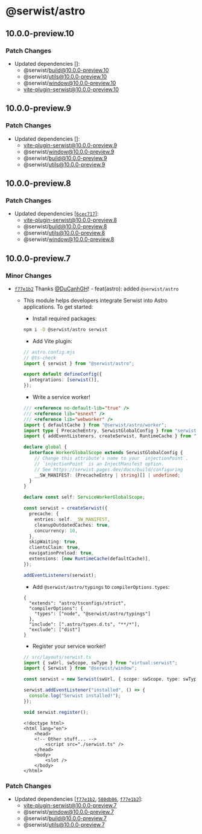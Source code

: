 # @serwist/astro

## 10.0.0-preview.10
### Patch Changes

- Updated dependencies []:
  - @serwist/build@10.0.0-preview.10
  - @serwist/utils@10.0.0-preview.10
  - @serwist/window@10.0.0-preview.10
  - vite-plugin-serwist@10.0.0-preview.10

## 10.0.0-preview.9
### Patch Changes

- Updated dependencies []:
  - vite-plugin-serwist@10.0.0-preview.9
  - @serwist/window@10.0.0-preview.9
  - @serwist/build@10.0.0-preview.9
  - @serwist/utils@10.0.0-preview.9

## 10.0.0-preview.8
### Patch Changes

- Updated dependencies [[`6cec717`](https://github.com/serwist/serwist/commit/6cec7175feb06ea2594b571914466bb1c38bf5d3)]:
  - vite-plugin-serwist@10.0.0-preview.8
  - @serwist/build@10.0.0-preview.8
  - @serwist/utils@10.0.0-preview.8
  - @serwist/window@10.0.0-preview.8

## 10.0.0-preview.7
### Minor Changes



- [`f77e1b2`](https://github.com/serwist/serwist/commit/f77e1b2bdc53f8b46b2e231e0151b237da3446ec) Thanks [@DuCanhGH](https://github.com/DuCanhGH)! - feat(astro): added `@serwist/astro`
  
  - This module helps developers integrate Serwist into Astro applications. To get started:
  
    - Install required packages:
  
    ```bash
    npm i -D @serwist/astro serwist
    ```
  
    - Add Vite plugin:
  
    ```ts
    // astro.config.mjs
    // @ts-check
    import { serwist } from "@serwist/astro";
  
    export default defineConfig({
      integrations: [serwist()],
    });
    ```
  
    - Write a service worker!
  
    ```ts
    /// <reference no-default-lib="true" />
    /// <reference lib="esnext" />
    /// <reference lib="webworker" />
    import { defaultCache } from "@serwist/astro/worker";
    import type { PrecacheEntry, SerwistGlobalConfig } from "serwist";
    import { addEventListeners, createSerwist, RuntimeCache } from "serwist";
  
    declare global {
      interface WorkerGlobalScope extends SerwistGlobalConfig {
        // Change this attribute's name to your `injectionPoint`.
        // `injectionPoint` is an InjectManifest option.
        // See https://serwist.pages.dev/docs/build/configuring
        __SW_MANIFEST: (PrecacheEntry | string)[] | undefined;
      }
    }
  
    declare const self: ServiceWorkerGlobalScope;
  
    const serwist = createSerwist({
      precache: {
        entries: self.__SW_MANIFEST,
        cleanupOutdatedCaches: true,
        concurrency: 10,
      },
      skipWaiting: true,
      clientsClaim: true,
      navigationPreload: true,
      extensions: [new RuntimeCache(defaultCache)],
    });
  
    addEventListeners(serwist);
    ```
  
    - Add `@serwist/astro/typings` to `compilerOptions.types`:
  
    ```jsonc
    {
      "extends": "astro/tsconfigs/strict",
      "compilerOptions": {
        "types": ["node", "@serwist/astro/typings"]
      },
      "include": [".astro/types.d.ts", "**/*"],
      "exclude": ["dist"]
    }
    ```
  
    - Register your service worker!
  
    ```ts
    // src/layouts/serwist.ts
    import { swUrl, swScope, swType } from "virtual:serwist";
    import { Serwist } from "@serwist/window";
  
    const serwist = new Serwist(swUrl, { scope: swScope, type: swType });
  
    serwist.addEventListener("installed", () => {
      console.log("Serwist installed!");
    });
  
    void serwist.register();
    ```
  
    ```astro
    <!doctype html>
    <html lang="en">
    	<head>
        <!-- Other stuff... -->
    		<script src="./serwist.ts" />
    	</head>
    	<body>
    		<slot />
    	</body>
    </html>
    ```

### Patch Changes

- Updated dependencies [[`f77e1b2`](https://github.com/serwist/serwist/commit/f77e1b2bdc53f8b46b2e231e0151b237da3446ec), [`580db86`](https://github.com/serwist/serwist/commit/580db86b7f5616ba05a89970e8ce83791f920340), [`f77e1b2`](https://github.com/serwist/serwist/commit/f77e1b2bdc53f8b46b2e231e0151b237da3446ec)]:
  - vite-plugin-serwist@10.0.0-preview.7
  - @serwist/window@10.0.0-preview.7
  - @serwist/build@10.0.0-preview.7
  - @serwist/utils@10.0.0-preview.7
